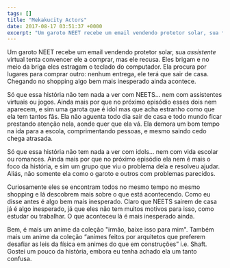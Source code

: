 ```yaml
---
tags: []
title: "Mekakucity Actors"
date: 2017-08-17 03:51:37 +0000
excerpt: "Um garoto NEET recebe um email vendendo protetor solar, sua *assistente* virtual tenta convencer ele a comprar, mas ele recusa. Eles brigam..."
---
```


Um garoto NEET recebe um email vendendo protetor solar, sua *assistente* virtual tenta convencer ele a comprar, mas ele recusa. Eles brigam e no meio da briga eles estragam o teclado do computador. Ela procura por lugares para comprar outro: nenhum entrega, ele terá que sair de casa. Chegando no shopping algo bem mais inesperado ainda acontece.

Só que essa história não tem nada a ver com NEETS… nem com assistentes virtuais ou jogos. Ainda mais por que no próximo episódio esses dois nem aparecem, e sim uma garota que é idol mas que acha estranho como que ela tem tantos fãs. Ela não aguenta todo dia sair de casa e todo mundo ficar prestando atenção nela, aonde quer que ela vá. Ela demora um bom tempo na ida para a escola, comprimentando pessoas, e mesmo saindo cedo chega atrasada.

Só que essa história não tem nada a ver com idols… nem com vida escolar ou romances. Ainda mais por que no próximo episódio ela nem é mais o foco da história, e sim um grupo que viu o problema dela e resolveu ajudar. Aliás, não somente ela como o garoto e outros com problemas parecidos.

Curiosamente eles se encontram todos no mesmo tempo no mesmo shopping e lá descobrem mais sobre o que está acontecendo. Como eu disse antes é algo bem mais inesperado. Claro que NEETS sairem de casa já é algo inesperado, já que eles não tem muitos motivos para isso, como estudar ou trabalhar. O que aconteceu lá é mais inesperado ainda.

Bem, é mais um anime da coleção "irmão, baixe isso para mim". Também mais um anime da coleção “animes feitos por arquitetos que preferem desafiar as leis da física em animes do que em construções” i.e. Shaft. Gostei um pouco da história, embora eu tenha achado ela um tanto confusa.